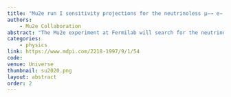 ```yaml
---
title: "Mu2e run I sensitivity projections for the neutrinoless μ−→ e− conversion search in aluminum"
authors:
    - Mu2e Collaboration
abstract: "The Mu2e experiment at Fermilab will search for the neutrinoless µ− → e− conversion in the field of an aluminum nucleus. The Mu2e data-taking plan assumes two running periods, Run I and Run II, separated by an approximately two-year-long shutdown. This paper presents an estimate of the expected Mu2e Run I search sensitivity and includes a detailed discussion of the background sources, uncertainties of their prediction, analysis procedures, and the optimization of the experimental sensitivity. The expected Run I 5σ discovery sensitivity is R_µe = 1.2 × 10−15, with a total expected background of 0.11 ± 0.03 events. In the absence of a signal, the expected upper limit is R_µe < 6.2 × 10−16 at 90% CL. This represents a three order of magnitude improvement over the current experimental limit of R_µe < 7 × 10−13 at 90% CL set by the SINDRUM II experiment."
categories:
    - physics
link: https://www.mdpi.com/2218-1997/9/1/54
code: 
venue: Universe
thumbnail: su2020.png 
layout: abstract
order: 2
---
```

